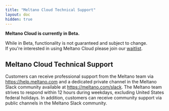 ```yaml
---
title: "Meltano Cloud Technical Support"
layout: doc
hidden: true
---
```


<div class="notification is-info">
  <p><strong>Meltano Cloud is currently in Beta.</strong></p>
  <p>While in Beta, functionality is not guaranteed and subject to change. <br /> If you're interested in using Meltano Cloud please join our <a href="https://meltano.com/cloud/">waitlist</a>.</p>
</div>

## Meltano Cloud Technical Support

Customers can receive professional support from the Meltano team via <https://help.meltano.com> and a dedicated private channel in the Meltano Slack community available at <https://meltano.com/slack>.
The Meltano team strives to respond within 12 hours during weekdays, excluding United States federal holidays. In addition, customers can receive community support via public channels in the Meltano Slack community.
